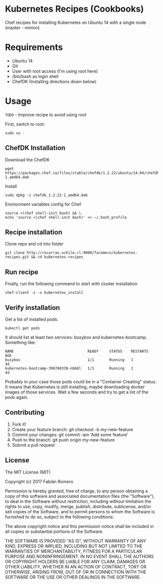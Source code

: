 # Kubernetes Recipes (Cookbooks)

Chef recipes for installing Kubernetes on Ubuntu 14 with a single node (master - minion)

# Requirements

- Ubuntu 14
- Git
- User with root access (I'm using root here)
- /bin/bash as login shell
- ChefDK (Installing directions down below)

# Usage
`TODO` - Improve recipe to avoid using root

First, switch to root:
```
sudo su -
```

## ChefDK Installation
Download the ChefDK
```
wget https://packages.chef.io/files/stable/chefdk/1.2.22/ubuntu/14.04/chefdk_1.2.22-1_amd64.deb
```
Install
```
sudo dpkg -i chefdk_1.2.22-1_amd64.deb
```
Environment variables config for Chef
```
source <(chef shell-init bash) && \
echo 'source <(chef shell-init bash)' >> ~/.bash_profile
```

## Recipe installation
Clone repo and cd into folder
```
git clone http://rocarras.uchile.cl:9000/faromero/kubernetes-recipes.git && cd kubernetes-recipes
```

## Run recipe
Finally, run the following command to start with cluster installation
```
chef-client -z -o kubernetes_install
```

## Verify installation
Get a list of installed pods:
```
kubectl get pods
```
It should list at least two services: busybox and kubernetes-bootcamp. Something like:
```
NAME                                  READY     STATUS    RESTARTS   AGE
busybox                               1/1       Running   1          4d
kubernetes-bootcamp-390780338-nbb8l   1/1       Running   1          4d
```
Probably in your case those pods could be in a "Container Creating" status. It means that Kubernetes is still installing, maybe downloading docker images of those services. Wait a few seconds and try to get a list of the pods again.

## Contributing

1. Fork it!
2. Create your feature branch: git checkout -b my-new-feature
3. Commit your changes: git commit -am 'Add some feature'
4. Push to the branch: git push origin my-new-feature
5. Submit a pull request

## License

The MIT License (MIT)

Copyright (c) 2017 Fabián Romero

Permission is hereby granted, free of charge, to any person obtaining a copy of this software and associated documentation files (the "Software"), to deal in the Software without restriction, including without limitation the rights to use, copy, modify, merge, publish, distribute, sublicense, and/or sell copies of the Software, and to permit persons to whom the Software is furnished to do so, subject to the following conditions:

The above copyright notice and this permission notice shall be included in all copies or substantial portions of the Software.

THE SOFTWARE IS PROVIDED "AS IS", WITHOUT WARRANTY OF ANY KIND, EXPRESS OR IMPLIED, INCLUDING BUT NOT LIMITED TO THE WARRANTIES OF MERCHANTABILITY, FITNESS FOR A PARTICULAR PURPOSE AND NONINFRINGEMENT. IN NO EVENT SHALL THE AUTHORS OR COPYRIGHT HOLDERS BE LIABLE FOR ANY CLAIM, DAMAGES OR OTHER LIABILITY, WHETHER IN AN ACTION OF CONTRACT, TORT OR OTHERWISE, ARISING FROM, OUT OF OR IN CONNECTION WITH THE SOFTWARE OR THE USE OR OTHER DEALINGS IN THE SOFTWARE.
